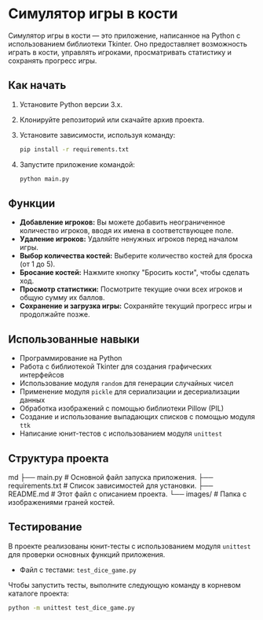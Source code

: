 # Симулятор игры в кости

Симулятор игры в кости — это приложение, написанное на Python с использованием библиотеки Tkinter. Оно предоставляет возможность играть в кости, управлять игроками, просматривать статистику и сохранять прогресс игры.

## Как начать

1.  Установите Python версии 3.x.
2.  Клонируйте репозиторий или скачайте архив проекта.
3.  Установите зависимости, используя команду:

    ```bash
    pip install -r requirements.txt
    ```
4.  Запустите приложение командой:

    ```bash
    python main.py
    ```

## Функции

*   **Добавление игроков:** Вы можете добавить неограниченное количество игроков, вводя их имена в соответствующее поле.
*   **Удаление игроков:** Удаляйте ненужных игроков перед началом игры.
*   **Выбор количества костей:** Выберите количество костей для броска (от 1 до 5).
*   **Бросание костей:** Нажмите кнопку "Бросить кости", чтобы сделать ход.
*   **Просмотр статистики:** Посмотрите текущие очки всех игроков и общую сумму их баллов.
*   **Сохранение и загрузка игры:** Сохраняйте текущий прогресс игры и продолжайте позже.

## Использованные навыки

*   Программирование на Python
*   Работа с библиотекой Tkinter для создания графических интерфейсов
*   Использование модуля `random` для генерации случайных чисел
*   Применение модуля `pickle` для сериализации и десериализации данных
*   Обработка изображений с помощью библиотеки Pillow (PIL)
*   Создание и использование выпадающих списков с помощью модуля `ttk`
*   Написание юнит-тестов с использованием модуля `unittest`

## Структура проекта

md
├── main.py # Основной файл запуска приложения. ├── requirements.txt # Список зависимостей для установки. ├── README.md # Этот файл с описанием проекта. └── images/ # Папка с изображениями граней костей. 


## Тестирование

В проекте реализованы юнит-тесты с использованием модуля `unittest` для проверки основных функций приложения.

*   Файл с тестами: `test_dice_game.py`

Чтобы запустить тесты, выполните следующую команду в корневом каталоге проекта:

```bash
python -m unittest test_dice_game.py
